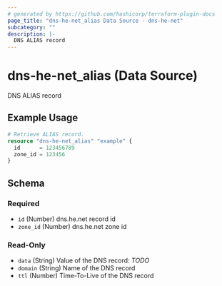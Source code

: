 ```yaml
---
# generated by https://github.com/hashicorp/terraform-plugin-docs
page_title: "dns-he-net_alias Data Source - dns-he-net"
subcategory: ""
description: |-
  DNS ALIAS record
---
```


# dns-he-net_alias (Data Source)

DNS ALIAS record

## Example Usage

```terraform
# Retrieve ALIAS record.
resource "dns-he-net_alias" "example" {
  id      = 123456789
  zone_id = 123456
}
```

<!-- schema generated by tfplugindocs -->
## Schema

### Required

- `id` (Number) dns.he.net record id
- `zone_id` (Number) dns.he.net zone id

### Read-Only

- `data` (String) Value of the DNS record: *TODO*
- `domain` (String) Name of the DNS record
- `ttl` (Number) Time-To-Live of the DNS record
